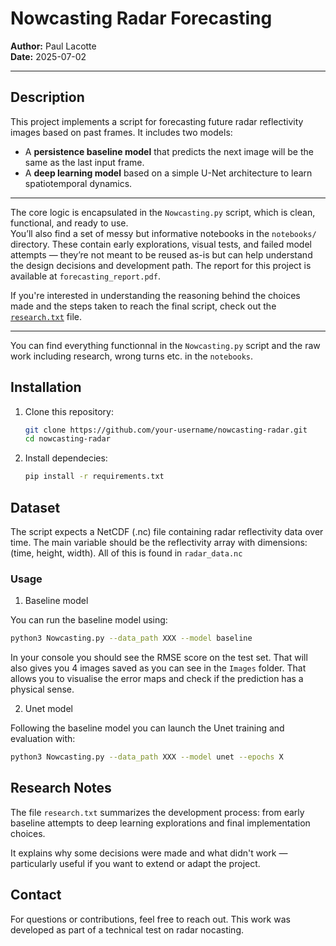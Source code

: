 # Nowcasting Radar Forecasting

**Author:** Paul Lacotte  
**Date:** 2025-07-02  

---

## Description

This project implements a script for forecasting future radar reflectivity images based on past frames. It includes two models:

- A **persistence baseline model** that predicts the next image will be the same as the last input frame.  
- A **deep learning model** based on a simple U-Net architecture to learn spatiotemporal dynamics.

---

The core logic is encapsulated in the `Nowcasting.py` script, which is clean, functional, and ready to use.  
You’ll also find a set of messy but informative notebooks in the `notebooks/` directory. These contain early explorations, visual tests, and failed model attempts — they’re not meant to be reused as-is but can help understand the design decisions and development path. The report for this project is available at `forecasting_report.pdf`.

If you're interested in understanding the reasoning behind the choices made and the steps taken to reach the final script, check out the [`research.txt`](./research.txt) file.

---

You can find everything functionnal in the `Nowcasting.py` script and the raw work including research, wrong turns etc. in the `notebooks`. 

## Installation

1. Clone this repository:

   ```bash
   git clone https://github.com/your-username/nowcasting-radar.git
   cd nowcasting-radar
   
2. Install dependecies:

   ```bash
   pip install -r requirements.txt

## Dataset 

The script expects a NetCDF (.nc) file containing radar reflectivity data over time.
The main variable should be the reflectivity array with dimensions:
(time, height, width). All of this is found in `radar_data.nc` 

### Usage 

1. Baseline model 

You can run the baseline model using: 

   ```bash
   python3 Nowcasting.py --data_path XXX --model baseline
   ```
In your console you should see the RMSE score on the test set. 
That will also gives you 4 images saved as you can see in the `Images` folder. That allows you to visualise the error maps and check if the prediction has a physical sense. 

2. Unet model

Following the baseline model you can launch the Unet training and evaluation with: 

   ```bash
   python3 Nowcasting.py --data_path XXX --model unet --epochs X
   ```

## Research Notes 
The file `research.txt` summarizes the development process: from early baseline attempts to deep learning explorations and final implementation choices.

It explains why some decisions were made and what didn't work — particularly useful if you want to extend or adapt the project.

## Contact 

For questions or contributions, feel free to reach out. 
This work was developed as part of a technical test on radar nocasting. 
